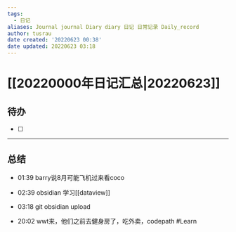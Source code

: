 ```yaml
---
tags:
  - 日记
aliases: Journal journal Diary diary 日记 日常记录 Daily_record
author: tusrau
date created: '20220623 00:38'
date updated: 20220623 03:18
---
```


# [[20220000年日记汇总|20220623]]

## 待办

- [ ]

---

## 总结

- 01:39 barry说8月可能飞机过来看coco
- 02:39 obsidian 学习[[dataview]]

- 03:18 git obsidian upload

- 20:02 wwt来，他们之前去健身房了，吃外卖，codepath #Learn